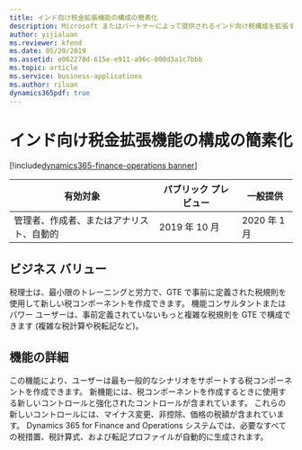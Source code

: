 ```yaml
---
title: インド向け税金拡張機能の構成の簡素化
description: Microsoft またはパートナーによって提供されるインド向け税構成を拡張する必要があるユーザーは (Global Tax Engine - GTE)、定義済みの税規則を使用して売上税コードを維持する単純化されたプロセスに似た新しい税構成を作成できます。
author: yijialuan
ms.reviewer: kfend
ms.date: 05/29/2019
ms.assetid: e062278d-615e-e911-a96c-000d3a1c7bbb
ms.topic: article
ms.service: business-applications
ms.author: riluan
dynamics365pdf: true
---
```

# <a name="simplifying-configuration-of-tax-extensions-for-india"></a>インド向け税金拡張機能の構成の簡素化
[!include[dynamics365-finance-operations banner](../includes/dynamics365-finance-operations.md)]

| 有効対象    |  パブリック プレビュー | 一般提供 | 
| ---------- | ---------- |---------- |
|管理者、作成者、またはアナリスト、自動的|2019 年 10 月| 2020 年 1 月|


## <a name="business-value"></a>ビジネス バリュー
<!-- bv start -->
税理士は、最小限のトレーニングと労力で、GTE で事前に定義された税規則を使用して新しい税コンポーネントを作成できます。 機能コンサルタントまたはパワー ユーザーは、事前定義されていないもっと複雑な税規則を GTE で構成できます (複雑な税計算や税転記など)。
<!-- bv end -->



## <a name="feature-details"></a>機能の詳細
<!--feature detail start -->
この機能により、ユーザーは最も一般的なシナリオをサポートする税コンポーネントを作成できます。 新機能には、税コンポーネントを作成するときに使用する新しいコントロールと強化されたコントロールが含まれています。 これらの新しいコントロールには、マイナス変更、非控除、価格の税額が含まれています。 Dynamics 365 for Finance and Operations システムでは、必要なすべての税措置、税計算式、および転記プロファイルが自動的に生成されます。 
<!--feature detail end -->










